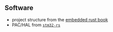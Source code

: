 ## Software

- project structure from the [embedded rust book](https://docs.rust-embedded.org/book/intro/index.html)
- PAC/HAL from [`stm32-rs`](https://github.com/stm32-rs/stm32-rs)
